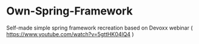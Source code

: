 # Own-Spring-Framework
Self-made simple spring framework recreation based on Devoxx webinar
( https://www.youtube.com/watch?v=5gttHK04lQ4 )
